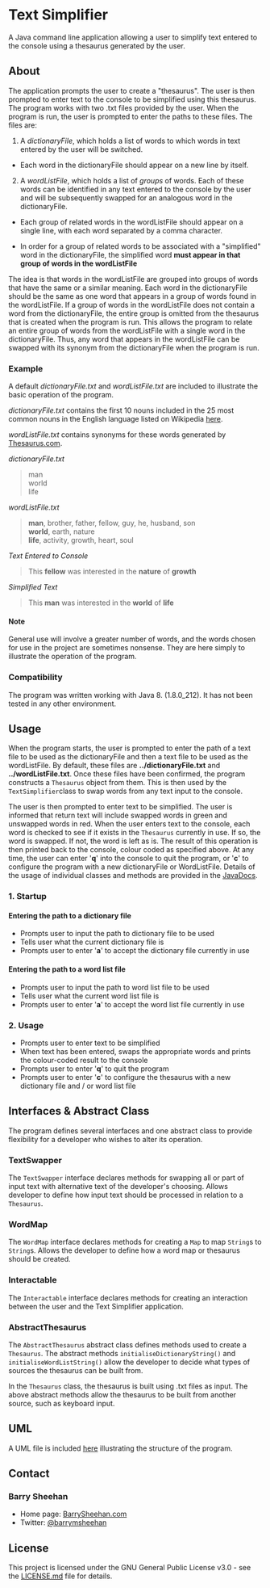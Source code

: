 # Text Simplifier
A Java command line application allowing a user to simplify text entered to the console using a thesaurus generated by the user.

## About
The application prompts the user to create a "thesaurus". The user is then prompted to enter text to the console to be simplified using this thesaurus.
The program works with two .txt files provided by the user. When the program is run, the user is prompted to enter the paths to these files. The files are:

1. A _dictionaryFile_, which holds a list of words to which words in text entered by the user will be switched.

  - Each word in the dictionaryFile should appear on a new line by itself.

2. A _wordListFile_, which holds a list of _groups_ of words. Each of these words can be identified in any text entered to the console by the user and will be subsequently swapped for an analogous word in the dictionaryFile.

  - Each group of related words in the wordListFile should appear on a single line, with each word separated by a comma character.

  - In order for a group of related words to be associated with a "simplified" word in the dictionaryFile, the simplified word __must appear in that group of words in the wordListFile__

The idea is that words in the wordListFile are grouped into groups of words that have the same or a similar meaning. Each word in the dictionaryFile should be the same as one word that appears in a group of words found in the wordListFile. If a group of words in the wordListFile does not contain a word from the dictionaryFile, the entire group is omitted from the thesaurus that is created when the program is run. This allows the program to relate an entire group of words from the wordListFile with a single word in the dictionaryFile. Thus, any word that appears in the wordListFile can be swapped with its synonym from the dictionaryFile when the program is run.

### Example
A default _dictionaryFile.txt_ and _wordListFile.txt_ are included to illustrate the basic operation of the program.

_dictionaryFile.txt_ contains the first 10 nouns included in the 25 most common nouns in the English language listed on Wikipedia [here](https://en.wikipedia.org/wiki/Most_common_words_in_English#Parts_of_speech).

_wordListFile.txt_ contains synonyms for these words generated by [Thesaurus.com](https://www.thesaurus.com/).

_dictionaryFile.txt_
> man  
> world  
> life

_wordListFile.txt_
> __man__, brother, father, fellow, guy, he, husband, son  
> __world__, earth, nature  
> __life__, activity, growth, heart, soul  

_Text Entered to Console_
> This __fellow__ was interested in the __nature__ of __growth__

_Simplified Text_
> This __man__ was interested in the __world__ of __life__

#### Note
General use will involve a greater number of words, and the words chosen for use in the project are sometimes nonsense. They are here simply to illustrate the operation of the program.

### Compatibility
The program was written working with Java 8. (1.8.0_212). It has not been tested in any other environment.

## Usage
When the program starts, the user is prompted to enter the path of a text file to be used as the dictionaryFile and then a text file to be used as the wordListFile. By default, these files are __../dictionaryFile.txt__ and __../wordListFile.txt__.
Once these files have been confirmed, the program constructs a `Thesaurus` object from them. This is then used by the `TextSimplifier`class to swap words from any text input to the console.

The user is then prompted to enter text to be simplified. The user is informed that return text will include swapped words in green and unswapped words in red.
When the user enters text to the console, each word is checked to see if it exists in the `Thesaurus` currently in use. If so, the word is swapped. If not, the word is left as is. The result of this operation is then printed back to the console, colour coded as specified above.
At any time, the user can enter '__q__' into the console to quit the program, or '__c__' to configure the program with a new dictionaryFile or WordListFile.
Details of the usage of individual classes and methods are provided in the [JavaDocs](docs/).

### 1. Startup
#### Entering the path to a dictionary file
- Prompts user to input the path to dictionary file to be used
- Tells user what the current dictionary file is
- Prompts user to enter '__a__' to accept the dictionary file currently in use

#### Entering the path to a word list file
- Prompts user to input the path to word list file to be used
- Tells user what the current word list file is
- Prompts user to enter '__a__' to accept the word list file currently in use

### 2. Usage
- Prompts user to enter text to be simplified
- When text has been entered, swaps the appropriate words and prints the colour-coded result to the console
- Prompts user to enter '__q__' to quit the program
- Prompts user to enter '__c__' to configure the thesaurus with a new dictionary file and / or word list file

## Interfaces & Abstract Class
The program defines several interfaces and one abstract class to provide flexibility for a developer who wishes to alter its operation.

### TextSwapper
The `TextSwapper` interface declares methods for swapping all or part of input text with alternative text of the developer's choosing. Allows developer to define how input text should be processed in relation to a `Thesaurus`.

### WordMap
The `WordMap` interface declares methods for creating a `Map` to map `String`s to `String`s. Allows the developer to define how a word map or thesaurus should be created.

### Interactable
The `Interactable` interface declares methods for creating an interaction between the user and the Text Simplifier application.

### AbstractThesaurus
The `AbstractThesaurus` abstract class defines methods used to create a `Thesaurus`. The abstract methods `initialiseDictionaryString()` and `initialiseWordListString()` allow the developer to decide what types of sources the thesaurus can be built from.

In the `Thesaurus` class, the thesaurus is built using .txt files as input. The above abstract methods allow the thesaurus to be built from another source, such as keyboard input.

## UML
A UML file is included [here](text-simplifier.png) illustrating the structure of the program.

## Contact
### Barry Sheehan
* Home page: [BarrySheehan.com](http://www.barrysheehan.com)
* Twitter: [@barrymsheehan](https://twitter.com/barrymsheehan)

## License
This project is licensed under the GNU General Public License v3.0 - see the [LICENSE.md](LICENSE.md) file for details.